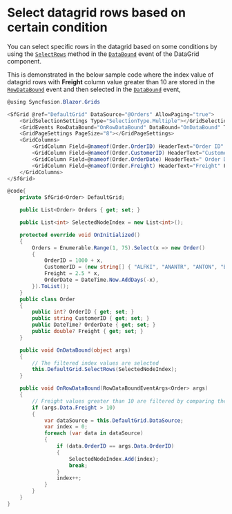 # Select datagrid rows based on certain condition

You can select specific rows in the datagrid based on some conditions by using the [`SelectRows`](https://help.syncfusion.com/cr/blazor/Syncfusion.Blazor.Grids.SfGrid-1.html#Syncfusion_Blazor_Grids_SfGrid_1_SelectRows_System_Double___) method in the [`DataBound`](https://help.syncfusion.com/cr/blazor/Syncfusion.Blazor.Grids.GridEvents-1.html#Syncfusion_Blazor_Grids_GridEvents_1_DataBound) event of the DataGrid component.

This is demonstrated in the below sample code where the index value of datagrid rows with **Freight** column value greater than 10 are stored in the [`RowDataBound`](https://help.syncfusion.com/cr/blazor/Syncfusion.Blazor.Grids.GridEvents-1.html#Syncfusion_Blazor_Grids_GridEvents_1_RowDataBound) event and then selected in the [`DataBound`](https://help.syncfusion.com/cr/blazor/Syncfusion.Blazor.Grids.GridEvents-1.html#Syncfusion_Blazor_Grids_GridEvents_1_DataBound) event,

```csharp
@using Syncfusion.Blazor.Grids

<SfGrid @ref="DefaultGrid" DataSource="@Orders" AllowPaging="true">
    <GridSelectionSettings Type="SelectionType.Multiple"></GridSelectionSettings>
    <GridEvents RowDataBound="OnRowDataBound" DataBound="OnDataBound" TValue="Order"></GridEvents>
    <GridPageSettings PageSize="8"></GridPageSettings>
    <GridColumns>
        <GridColumn Field=@nameof(Order.OrderID) HeaderText="Order ID" TextAlign="TextAlign.Right" Width="120"></GridColumn>
        <GridColumn Field=@nameof(Order.CustomerID) HeaderText="Customer Name" TextAlign="TextAlign.Right" Width="120"></GridColumn>
        <GridColumn Field=@nameof(Order.OrderDate) HeaderText=" Order Date" Format="d" Type=ColumnType.Date TextAlign="TextAlign.Right" Width="120"></GridColumn>
        <GridColumn Field=@nameof(Order.Freight) HeaderText="Freight" Format="C2" TextAlign="TextAlign.Right" Width="120"></GridColumn>
    </GridColumns>
</SfGrid>

@code{
    private SfGrid<Order> DefaultGrid;

    public List<Order> Orders { get; set; }

    public List<int> SelectedNodeIndex = new List<int>();

    protected override void OnInitialized()
    {
        Orders = Enumerable.Range(1, 75).Select(x => new Order()
        {
            OrderID = 1000 + x,
            CustomerID = (new string[] { "ALFKI", "ANANTR", "ANTON", "BLONP", "BOLID" })[new Random().Next(5)],
            Freight = 2.5 * x,
            OrderDate = DateTime.Now.AddDays(-x),
        }).ToList();
    }
    public class Order
    {
        public int? OrderID { get; set; }
        public string CustomerID { get; set; }
        public DateTime? OrderDate { get; set; }
        public double? Freight { get; set; }
    }

    public void OnDataBound(object args)
    {
        // The filtered index values are selected
        this.DefaultGrid.SelectRows(SelectedNodeIndex);
    }

    public void OnRowDataBound(RowDataBoundEventArgs<Order> args)
    {
        // Freight values greater than 10 are filtered by comparing the primary column values
        if (args.Data.Freight > 10)
        {
            var dataSource = this.DefaultGrid.DataSource;
            var index = 0;
            foreach (var data in dataSource)
            {
                if (data.OrderID == args.Data.OrderID)
                {
                    SelectedNodeIndex.Add(index);
                    break;
                }
                index++;
            }
        }
    }
}
```
